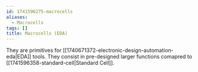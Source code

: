 ```yaml
---
id: 1741596275-macrocells
aliases:
  - Macrocells
tags: []
title: Macrocells (EDA)
---
```


They are primitives for [[1740671372-electronic-design-automation-eda|EDA]] tools. They consist in 
pre-designed larger functions comapred to [[1741596358-standard-cell|Standard Cell]].

